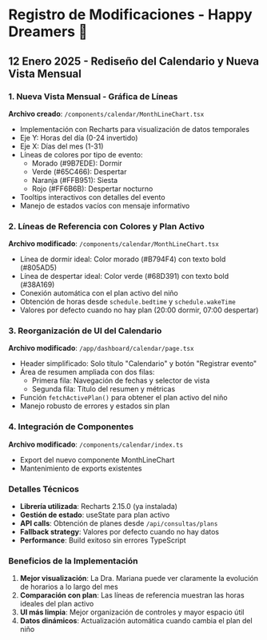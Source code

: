 # Registro de Modificaciones - Happy Dreamers 🌙

## 12 Enero 2025 - Rediseño del Calendario y Nueva Vista Mensual

### 1. Nueva Vista Mensual - Gráfica de Líneas
**Archivo creado**: `/components/calendar/MonthLineChart.tsx`
- Implementación con Recharts para visualización de datos temporales
- Eje Y: Horas del día (0-24 invertido)
- Eje X: Días del mes (1-31)
- Líneas de colores por tipo de evento:
  - Morado (#9B7EDE): Dormir
  - Verde (#65C466): Despertar
  - Naranja (#FFB951): Siesta
  - Rojo (#FF6B6B): Despertar nocturno
- Tooltips interactivos con detalles del evento
- Manejo de estados vacíos con mensaje informativo

### 2. Líneas de Referencia con Colores y Plan Activo
**Archivo modificado**: `/components/calendar/MonthLineChart.tsx`
- Línea de dormir ideal: Color morado (#B794F4) con texto bold (#805AD5)
- Línea de despertar ideal: Color verde (#68D391) con texto bold (#38A169)
- Conexión automática con el plan activo del niño
- Obtención de horas desde `schedule.bedtime` y `schedule.wakeTime`
- Valores por defecto cuando no hay plan (20:00 dormir, 07:00 despertar)

### 3. Reorganización de UI del Calendario
**Archivo modificado**: `/app/dashboard/calendar/page.tsx`
- Header simplificado: Solo título "Calendario" y botón "Registrar evento"
- Área de resumen ampliada con dos filas:
  - Primera fila: Navegación de fechas y selector de vista
  - Segunda fila: Título del resumen y métricas
- Función `fetchActivePlan()` para obtener el plan activo del niño
- Manejo robusto de errores y estados sin plan

### 4. Integración de Componentes
**Archivo modificado**: `/components/calendar/index.ts`
- Export del nuevo componente MonthLineChart
- Mantenimiento de exports existentes

### Detalles Técnicos
- **Librería utilizada**: Recharts 2.15.0 (ya instalada)
- **Gestión de estado**: useState para plan activo
- **API calls**: Obtención de planes desde `/api/consultas/plans`
- **Fallback strategy**: Valores por defecto cuando no hay datos
- **Performance**: Build exitoso sin errores TypeScript

### Beneficios de la Implementación
1. **Mejor visualización**: La Dra. Mariana puede ver claramente la evolución de horarios a lo largo del mes
2. **Comparación con plan**: Las líneas de referencia muestran las horas ideales del plan activo
3. **UI más limpia**: Mejor organización de controles y mayor espacio útil
4. **Datos dinámicos**: Actualización automática cuando cambia el plan del niño